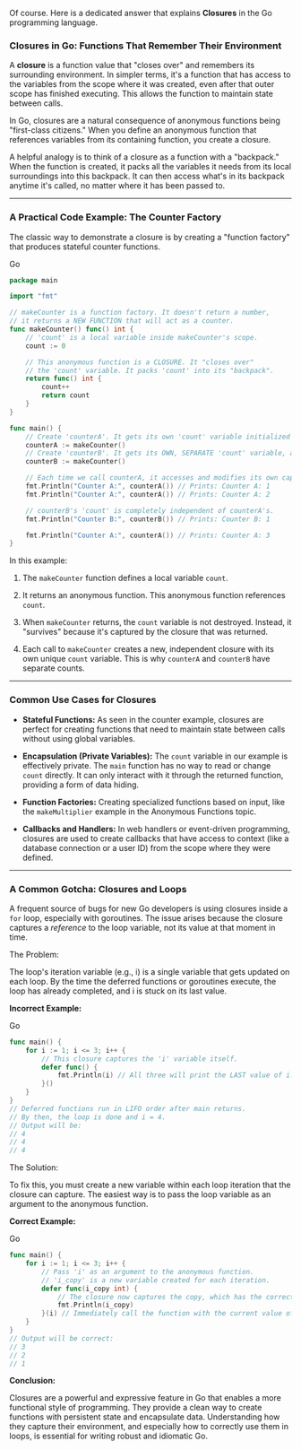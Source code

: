 Of course. Here is a dedicated answer that explains **Closures** in the Go programming language.

### **Closures in Go: Functions That Remember Their Environment**

A **closure** is a function value that "closes over" and remembers its surrounding environment. In simpler terms, it's a function that has access to the variables from the scope where it was created, even after that outer scope has finished executing. This allows the function to maintain state between calls.

In Go, closures are a natural consequence of anonymous functions being "first-class citizens." When you define an anonymous function that references variables from its containing function, you create a closure.

A helpful analogy is to think of a closure as a function with a "backpack." When the function is created, it packs all the variables it needs from its local surroundings into this backpack. It can then access what's in its backpack anytime it's called, no matter where it has been passed to.

---

### A Practical Code Example: The Counter Factory

The classic way to demonstrate a closure is by creating a "function factory" that produces stateful counter functions.

Go

```Go
package main

import "fmt"

// makeCounter is a function factory. It doesn't return a number,
// it returns a NEW FUNCTION that will act as a counter.
func makeCounter() func() int {
    // 'count' is a local variable inside makeCounter's scope.
    count := 0

    // This anonymous function is a CLOSURE. It "closes over"
    // the 'count' variable. It packs 'count' into its "backpack".
    return func() int {
        count++
        return count
    }
}

func main() {
    // Create 'counterA'. It gets its own 'count' variable initialized to 0.
    counterA := makeCounter()
    // Create 'counterB'. It gets its OWN, SEPARATE 'count' variable, also 0.
    counterB := makeCounter()

    // Each time we call counterA, it accesses and modifies its own captured 'count'.
    fmt.Println("Counter A:", counterA()) // Prints: Counter A: 1
    fmt.Println("Counter A:", counterA()) // Prints: Counter A: 2

    // counterB's 'count' is completely independent of counterA's.
    fmt.Println("Counter B:", counterB()) // Prints: Counter B: 1

    fmt.Println("Counter A:", counterA()) // Prints: Counter A: 3
}
```

In this example:

1. The `makeCounter` function defines a local variable `count`.
    
2. It returns an anonymous function. This anonymous function references `count`.
    
3. When `makeCounter` returns, the `count` variable is not destroyed. Instead, it "survives" because it's captured by the closure that was returned.
    
4. Each call to `makeCounter` creates a new, independent closure with its own unique `count` variable. This is why `counterA` and `counterB` have separate counts.
    

---

### Common Use Cases for Closures

- **Stateful Functions:** As seen in the counter example, closures are perfect for creating functions that need to maintain state between calls without using global variables.
    
- **Encapsulation (Private Variables):** The `count` variable in our example is effectively private. The `main` function has no way to read or change `count` directly. It can only interact with it through the returned function, providing a form of data hiding.
    
- **Function Factories:** Creating specialized functions based on input, like the `makeMultiplier` example in the Anonymous Functions topic.
    
- **Callbacks and Handlers:** In web handlers or event-driven programming, closures are used to create callbacks that have access to context (like a database connection or a user ID) from the scope where they were defined.
    

---

### A Common Gotcha: Closures and Loops

A frequent source of bugs for new Go developers is using closures inside a `for` loop, especially with goroutines. The issue arises because the closure captures a _reference_ to the loop variable, not its value at that moment in time.

The Problem:

The loop's iteration variable (e.g., i) is a single variable that gets updated on each loop. By the time the deferred functions or goroutines execute, the loop has already completed, and i is stuck on its last value.

**Incorrect Example:**

Go

```Go
func main() {
    for i := 1; i <= 3; i++ {
        // This closure captures the 'i' variable itself.
        defer func() {
            fmt.Println(i) // All three will print the LAST value of i.
        }()
    }
}
// Deferred functions run in LIFO order after main returns.
// By then, the loop is done and i = 4.
// Output will be:
// 4
// 4
// 4
```

The Solution:

To fix this, you must create a new variable within each loop iteration that the closure can capture. The easiest way is to pass the loop variable as an argument to the anonymous function.

**Correct Example:**

Go

```Go
func main() {
    for i := 1; i <= 3; i++ {
        // Pass 'i' as an argument to the anonymous function.
        // 'i_copy' is a new variable created for each iteration.
        defer func(i_copy int) {
            // The closure now captures the copy, which has the correct value.
            fmt.Println(i_copy)
        }(i) // Immediately call the function with the current value of i.
    }
}
// Output will be correct:
// 3
// 2
// 1
```

**Conclusion:**

Closures are a powerful and expressive feature in Go that enables a more functional style of programming. They provide a clean way to create functions with persistent state and encapsulate data. Understanding how they capture their environment, and especially how to correctly use them in loops, is essential for writing robust and idiomatic Go.
